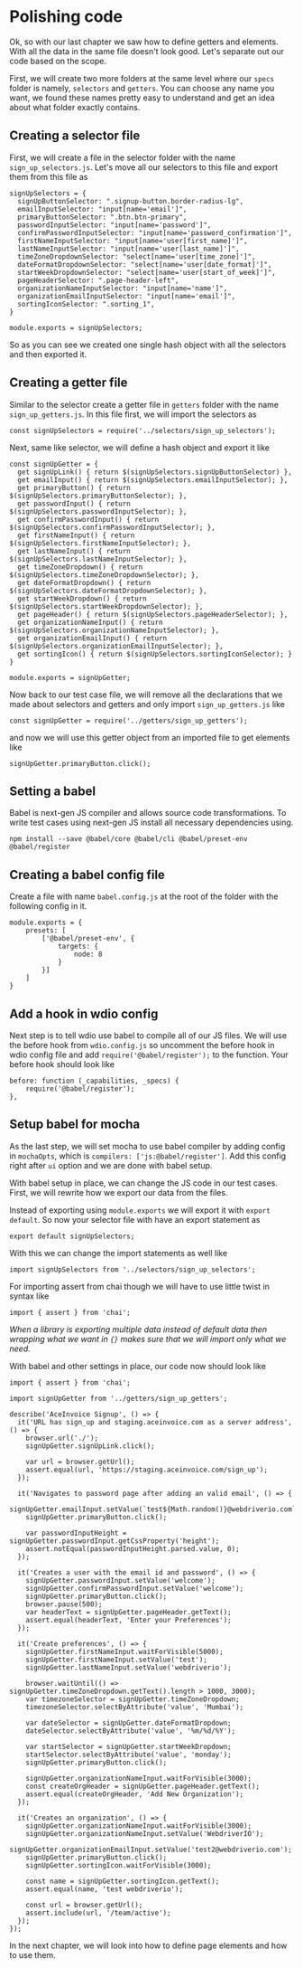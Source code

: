 # Polishing code

Ok, so with our last chapter we saw how to define getters and elements. With all the data in the same file doesn't look good. Let's separate out our code based on the scope.

First, we will create two more folders at the same level where our `specs` folder is namely, `selectors` and `getters`. You can choose any name you want, we found these names pretty easy to understand and get an idea about what folder exactly contains.

## Creating a selector file

First, we will create a file in the selector folder with the name `sign_up_selectors.js`. Let's move all our selectors to this file and export them from this file as

```
signUpSelectors = {
  signUpButtonSelector: ".signup-button.border-radius-lg",
  emailInputSelector: "input[name='email']",
  primaryButtonSelector: ".btn.btn-primary",
  passwordInputSelector: "input[name='password']",
  confirmPasswordInputSelector: "input[name='password_confirmation']",
  firstNameInputSelector: "input[name='user[first_name]']",
  lastNameInputSelector: "input[name='user[last_name]']",
  timeZoneDropdownSelector: "select[name='user[time_zone]']",
  dateFormatDropdownSelector: "select[name='user[date_format]']",
  startWeekDropdownSelector: "select[name='user[start_of_week]']",
  pageHeaderSelector: ".page-header-left",
  organizationNameInputSelector: "input[name='name']",
  organizationEmailInputSelector: "input[name='email']",
  sortingIconSelector: ".sorting_1",
}

module.exports = signUpSelectors;
```

So as you can see we created one single hash object with all the selectors and then exported it.

## Creating a getter file

Similar to the selector create a getter file in `getters` folder with the name `sign_up_getters.js`. In this file first, we will import the selectors as

```
const signUpSelectors = require('../selectors/sign_up_selectors');
```

Next, same like selector, we will define a hash object and export it like

```
const signUpGetter = {
  get signUpLink() { return $(signUpSelectors.signUpButtonSelector) },
  get emailInput() { return $(signUpSelectors.emailInputSelector); },
  get primaryButton() { return $(signUpSelectors.primaryButtonSelector); },
  get passwordInput() { return $(signUpSelectors.passwordInputSelector); },
  get confirmPasswordInput() { return $(signUpSelectors.confirmPasswordInputSelector); },
  get firstNameInput() { return $(signUpSelectors.firstNameInputSelector); },
  get lastNameInput() { return $(signUpSelectors.lastNameInputSelector); },
  get timeZoneDropdown() { return $(signUpSelectors.timeZoneDropdownSelector); },
  get dateFormatDropdown() { return $(signUpSelectors.dateFormatDropdownSelector); },
  get startWeekDropdown() { return $(signUpSelectors.startWeekDropdownSelector); },
  get pageHeader() { return $(signUpSelectors.pageHeaderSelector); },
  get organizationNameInput() { return $(signUpSelectors.organizationNameInputSelector); },
  get organizationEmailInput() { return $(signUpSelectors.organizationEmailInputSelector); },
  get sortingIcon() { return $(signUpSelectors.sortingIconSelector); }
}

module.exports = signUpGetter;
```

Now back to our test case file, we will remove all the declarations that we made about selectors and getters and only import `sign_up_getters.js` like

```
const signUpGetter = require('../getters/sign_up_getters');
```

and now we will use this getter object from an imported file to get elements like

```
signUpGetter.primaryButton.click();
```

## Setting a babel

Babel is next-gen JS compiler and allows source code transformations. To write test cases using next-gen JS install all necessary dependencies using.

```
npm install --save @babel/core @babel/cli @babel/preset-env @babel/register
```

## Creating a babel config file

Create a file with name `babel.config.js` at the root of the folder with the following config in it.

```
module.exports = {
    presets: [
        ['@babel/preset-env', {
            targets: {
                node: 8
            }
        }]
    ]
}
```

## Add a hook in wdio config

Next step is to tell wdio use babel to compile all of our JS files. We will use the before hook from `wdio.config.js` so uncomment the before hook in wdio config file and add `require('@babel/register');` to the function. Your before hook should look like

```
before: function (_capabilities, _specs) {
    require('@babel/register');
},
```

## Setup babel for mocha

As the last step, we will set mocha to use babel compiler by adding config in `mochaOpts`, which is `compilers: ['js:@babel/register']`. Add this config right after `ui` option and we are done with babel setup.

With babel setup in place, we can change the JS code in our test cases. First, we will rewrite how we export our data from the files.

Instead of exporting using `module.exports` we will export it with `export default`. So now your selector file with have an export statement as

```
export default signUpSelectors;
```

With this we can change the import statements as well like

```
import signUpSelectors from '../selectors/sign_up_selectors';
```

For importing assert from chai though we will have to use little twist in syntax like

```
import { assert } from 'chai';
```

_When a library is exporting multiple data instead of default data then wrapping what we want in `{}` makes sure that we will import only what we need._

With babel and other settings in place, our code now should look like

```
import { assert } from 'chai';

import signUpGetter from '../getters/sign_up_getters';

describe('AceInvoice Signup', () => {
  it('URL has sign_up and staging.aceinvoice.com as a server address', () => {
    browser.url('./');
    signUpGetter.signUpLink.click();

    var url = browser.getUrl();
    assert.equal(url, 'https://staging.aceinvoice.com/sign_up');
  });

  it('Navigates to password page after adding an valid email', () => {
    signUpGetter.emailInput.setValue(`test${Math.random()}@webdriverio.com`);
    signUpGetter.primaryButton.click();

    var passwordInputHeight = signUpGetter.passwordInput.getCssProperty('height');
    assert.notEqual(passwordInputHeight.parsed.value, 0);
  });

  it('Creates a user with the email id and password', () => {
    signUpGetter.passwordInput.setValue('welcome');
    signUpGetter.confirmPasswordInput.setValue('welcome');
    signUpGetter.primaryButton.click();
    browser.pause(500);
    var headerText = signUpGetter.pageHeader.getText();
    assert.equal(headerText, 'Enter your Preferences');
  });

  it('Create preferences', () => {
    signUpGetter.firstNameInput.waitForVisible(5000);
    signUpGetter.firstNameInput.setValue('test');
    signUpGetter.lastNameInput.setValue('webdriverio');

    browser.waitUntil(() => signUpGetter.timeZoneDropdown.getText().length > 1000, 3000);
    var timezoneSelector = signUpGetter.timeZoneDropdown;
    timezoneSelector.selectByAttribute('value', 'Mumbai');

    var dateSelector = signUpGetter.dateFormatDropdown;
    dateSelector.selectByAttribute('value', '%m/%d/%Y');

    var startSelector = signUpGetter.startWeekDropdown;
    startSelector.selectByAttribute('value', 'monday');
    signUpGetter.primaryButton.click();

    signUpGetter.organizationNameInput.waitForVisible(3000);
    const createOrgHeader = signUpGetter.pageHeader.getText();
    assert.equal(createOrgHeader, 'Add New Organization');
  });

  it('Creates an organization', () => {
    signUpGetter.organizationNameInput.waitForVisible(3000);
    signUpGetter.organizationNameInput.setValue('WebdriverIO');
    signUpGetter.organizationEmailInput.setValue('test2@webdriverio.com');
    signUpGetter.primaryButton.click();
    signUpGetter.sortingIcon.waitForVisible(3000);

    const name = signUpGetter.sortingIcon.getText();
    assert.equal(name, 'test webdriverio');

    const url = browser.getUrl();
    assert.include(url, '/team/active');
  });
});
```

In the next chapter, we will look into how to define page elements and how to use them.
